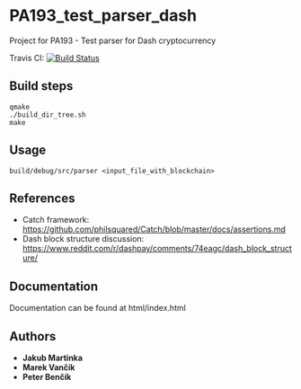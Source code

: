 # PA193_test_parser_dash

Project for PA193 - Test parser for Dash cryptocurrency

Travis CI: [![Build Status](https://travis-ci.org/JakubMar/PA193_test_parser_dash.svg?branch=master)](https://travis-ci.org/JakubMar/PA193_test_parser_dash)

## Build steps

```
qmake
./build_dir_tree.sh
make
```

## Usage

```
build/debug/src/parser <input_file_with_blockchain>
```


## References
* Catch framework: https://github.com/philsquared/Catch/blob/master/docs/assertions.md
* Dash block structure discussion: https://www.reddit.com/r/dashpay/comments/74eagc/dash_block_structure/

## Documentation
Documentation can be found at html/index.html

## Authors

* **Jakub Martinka**
* **Marek Vančík**
* **Peter Benčík**
